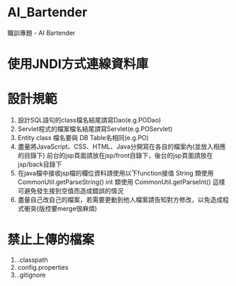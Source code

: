 # AI_Bartender
職訓專題 - AI Bartender

# 使用JNDI方式連線資料庫

# 設計規範
1. 設計SQL語句的class檔名結尾請寫Dao(e.g.PODao)
2. Servlet程式的檔案檔名結尾請寫Servlet(e.g.POServlet)
3. Entity class 檔名要與 DB Table名相同(e.g.PO)
4. 盡量將JavaScript、CSS、HTML、Java分開寫在各自的檔案內(並放入相應的目錄下)
	前台的jsp頁面請放在jsp/front目錄下，後台的jsp頁面請放在jsp/back目錄下
5. 在java檔中接收jsp檔的欄位資料請使用以下function接值
	String 類使用 CommonUtil.getParseString()
	int 類使用 CommonUtil.getParseInt()
	這樣可避免發生接到空值而造成錯誤的情況
6. 盡量自己改自己的檔案，若需要更動到他人檔案請告知對方修改，以免造成程式衝突(版控要merge很麻煩)

# 禁止上傳的檔案
1. .classpath
2. config.properties
3. .gitignore

